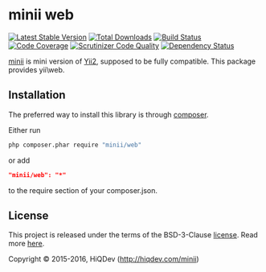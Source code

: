 minii web
=========

[![Latest Stable Version](https://poser.pugx.org/minii/web/v/stable)](https://packagist.org/packages/minii/web)
[![Total Downloads](https://poser.pugx.org/minii/web/downloads)](https://packagist.org/packages/minii/web)
[![Build Status](https://img.shields.io/travis/hiqdev/minii-web.svg)](https://travis-ci.org/hiqdev/minii-web)
[![Code Coverage](https://scrutinizer-ci.com/g/hiqdev/minii-web/badges/coverage.png?b=master)](https://scrutinizer-ci.com/g/hiqdev/minii-web/?branch=master)
[![Scrutinizer Code Quality](https://scrutinizer-ci.com/g/hiqdev/minii-web/badges/quality-score.png?b=master)](https://scrutinizer-ci.com/g/hiqdev/minii-web/?branch=master)
[![Dependency Status](https://www.versioneye.com/php/minii:web/dev-master/badge.svg)](https://www.versioneye.com/php/minii:web/dev-master)

[minii](https://github.com/hiqdev/minii-core) is mini version of [Yii2](http://yiiframework.com/), supposed to be fully compatible.
This package provides yii\web.

## Installation

The preferred way to install this library is through [composer](http://getcomposer.org/download/).

Either run

```sh
php composer.phar require "minii/web"
```

or add

```json
"minii/web": "*"
```

to the require section of your composer.json.

## License

This project is released under the terms of the BSD-3-Clause [license](LICENSE).
Read more [here](http://choosealicense.com/licenses/bsd-3-clause).

Copyright © 2015-2016, HiQDev (http://hiqdev.com/minii)
